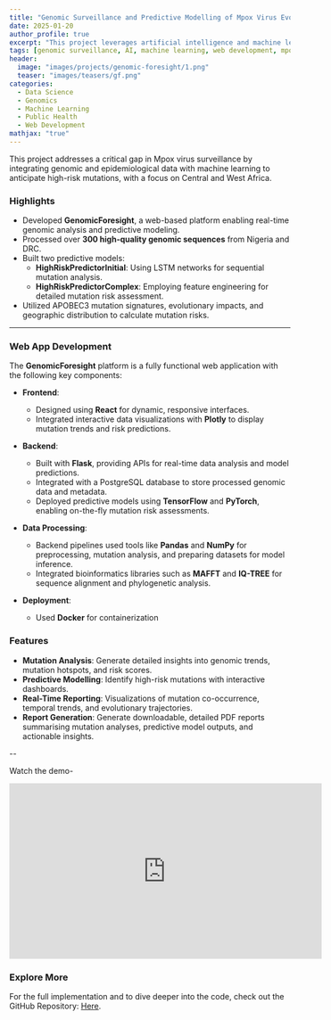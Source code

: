 ```yaml
---
title: "Genomic Surveillance and Predictive Modelling of Mpox Virus Evolution"
date: 2025-01-20
author_profile: true
excerpt: "This project leverages artificial intelligence and machine learning to predict high-risk mutations in Mpox virus. Aimed at enhancing pandemic preparedness and assisting public health decisions in Central and West Africa."
tags: [genomic surveillance, AI, machine learning, web development, mpox, public health, healthcare]
header:
  image: "images/projects/genomic-foresight/1.png"
  teaser: "images/teasers/gf.png"
categories:
  - Data Science
  - Genomics
  - Machine Learning
  - Public Health
  - Web Development
mathjax: "true"
---
```


This project addresses a critical gap in Mpox virus surveillance by integrating genomic and epidemiological data with machine learning to anticipate high-risk mutations, with a focus on Central and West Africa.

### Highlights
- Developed **GenomicForesight**, a web-based platform enabling real-time genomic analysis and predictive modeling.
- Processed over **300 high-quality genomic sequences** from Nigeria and DRC.
- Built two predictive models:
  - **HighRiskPredictorInitial**: Using LSTM networks for sequential mutation analysis.
  - **HighRiskPredictorComplex**: Employing feature engineering for detailed mutation risk assessment.
- Utilized APOBEC3 mutation signatures, evolutionary impacts, and geographic distribution to calculate mutation risks.

---

### Web App Development

The **GenomicForesight** platform is a fully functional web application with the following key components:

- **Frontend**:
  - Designed using **React** for dynamic, responsive interfaces.
  - Integrated interactive data visualizations with **Plotly** to display mutation trends and risk predictions.

- **Backend**:
  - Built with **Flask**, providing APIs for real-time data analysis and model predictions.
  - Integrated with a PostgreSQL database to store processed genomic data and metadata.
  - Deployed predictive models using **TensorFlow** and **PyTorch**, enabling on-the-fly mutation risk assessments.

- **Data Processing**:
  - Backend pipelines used tools like **Pandas** and **NumPy** for preprocessing, mutation analysis, and preparing datasets for model inference.
  - Integrated bioinformatics libraries such as **MAFFT** and **IQ-TREE** for sequence alignment and phylogenetic analysis.

- **Deployment**:
  - Used **Docker** for containerization

### Features
- **Mutation Analysis**: Generate detailed insights into genomic trends, mutation hotspots, and risk scores.
- **Predictive Modelling**: Identify high-risk mutations with interactive dashboards.
- **Real-Time Reporting**: Visualizations of mutation co-occurrence, temporal trends, and evolutionary trajectories.
- **Report Generation**: Generate downloadable, detailed PDF reports summarising mutation analyses, predictive model outputs, and actionable insights.

--

Watch the demo-
<iframe width="560" height="315" src="https://www.youtube.com/embed/xBsvJR8XMrM"
frameborder="0" allowfullscreen></iframe>


### Explore More
For the full implementation and to dive deeper into the code, check out the GitHub Repository: [Here](https://github.com/CtripleU/SE_FinalYear_Capstone.git).

